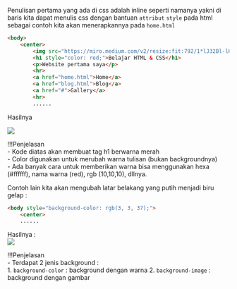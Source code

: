Penulisan pertama yang ada di css adalah inline seperti namanya yakni di baris kita dapat menulis css dengan bantuan `attribut` `style` pada html sebagai contoh kita akan menerapkannya pada `home.html`  
  
```html title="home.html" hl_lines="4"
<body>
    <center>
        <img src="https://miro.medium.com/v2/resize:fit:792/1*lJ32Bl-lHWmNMUSiSq17gQ.png" height="150">
        <h1 style="color: red;">Belajar HTML & CSS</h1>
        <p>Website pertama saya</p>
        <hr>
        <a href="home.html">Home</a>
        <a href="blog.html">Blog</a>
        <a href="#">Gallery</a>
        <hr>
        ......
```  
  
Hasilnya  
  
![](https://i.ibb.co/9qbVsWx/pkr13.png)  
  
!!!Penjelasan  
    - Kode diatas akan membuat tag h1 berwarna merah  
    - Color digunakan untuk merubah warna tulisan (bukan backgroundnya)  
    - Ada banyak cara untuk memberikan warna bisa menggunakan hexa (#ffffff), nama warna (red), rgb (10,10,10), dllnya.  
  
Contoh lain kita akan mengubah latar belakang yang putih menjadi biru gelap :  
  
```html title="home.html" hl_lines="1"
<body style="background-color: rgb(3, 3, 37);">
    <center>
    ......
```  
  
Hasilnya :  
![](https://i.ibb.co/yg2BdLH/pkr14.png)

!!!Penjelasan  
    - Terdapat 2 jenis background :  
        1. `background-color` : background dengan warna
        2. `background-image` : background dengan gambar